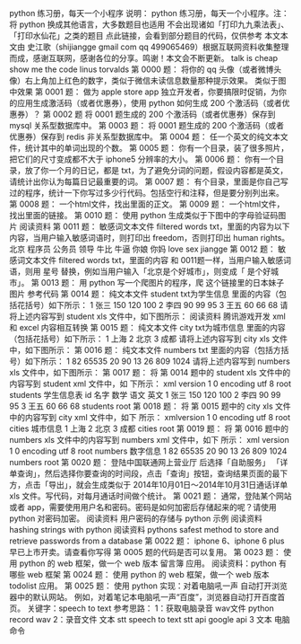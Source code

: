 python 练习册，每天一个小程序 说明： python 练习册，每天一个小程序。注：将 python 换成其他语言，大多数题目也适用 不会出现诸如「打印九九乘法表」、「打印水仙花」之类的题目 点此链接，会看到部分题目的代码，仅供参考 本文本文由 史江歌（shijiangge gmail com qq 499065469）根据互联网资料收集整理而成，感谢互联网，感谢各位的分享。鸣谢！本文会不断更新。 talk is cheap show me the code linus torvalds 第 0000 题： 将你的 qq 头像（或者微博头像）右上角加上红色的数字，类似于微信未读信息数量那种提示效果。 类似于图中效果 第 0001 题： 做为 apple store app 独立开发者，你要搞限时促销，为你的应用生成激活码（或者优惠券），使用 python 如何生成 200 个激活码（或者优惠券）？ 第 0002 题 将 0001 题生成的 200 个激活码（或者优惠券）保存到 mysql 关系型数据库中。 第 0003 题： 将 0001 题生成的 200 个激活码（或者优惠券）保存到 redis 非关系型数据库中。 第 0004 题： 任一个英文的纯文本文件，统计其中的单词出现的个数。 第 0005 题： 你有一个目录，装了很多照片，把它们的尺寸变成都不大于 iphone5 分辨率的大小。 第 0006 题： 你有一个目录，放了你一个月的日记，都是 txt，为了避免分词的问题，假设内容都是英文，请统计出你认为每篇日记最重要的词。 第 0007 题： 有个目录，里面是你自己写过的程序，统计一下你写过多少行代码。包括空行和注释，但是要分别列出来。 第 0008 题： 一个html文件，找出里面的正文。 第 0009 题： 一个html文件，找出里面的链接。 第 0010 题： 使用 python 生成类似于下图中的字母验证码图片 阅读资料 第 0011 题： 敏感词文本文件 filtered words txt，里面的内容为以下内容，当用户输入敏感词语时，则打印出 freedom，否则打印出 human rights。 北京 程序员 公务员 领导 牛比 牛逼 你娘 你妈 love sex jiangge 第 0012 题： 敏感词文本文件 filtered words txt，里面的内容 和 0011题一样，当用户输入敏感词语，则用 星号 替换，例如当用户输入「北京是个好城市」，则变成「 是个好城市」。 第 0013 题： 用 python 写一个爬图片的程序，爬 这个链接里的日本妹子图片 参考代码 第 0014 题： 纯文本文件 student txt为学生信息 里面的内容（包括花括号）如下所示： 1 张三 150 120 100 2 李四 90 99 95 3 王五 60 66 68 请将上述内容写到 student xls 文件中，如下图所示： 阅读资料 腾讯游戏开发 xml 和 excel 内容相互转换 第 0015 题： 纯文本文件 city txt为城市信息 里面的内容（包括花括号）如下所示： 1 上海 2 北京 3 成都 请将上述内容写到 city xls 文件中，如下图所示： 第 0016 题： 纯文本文件 numbers txt 里面的内容（包括方括号）如下所示： 1 82 65535 20 90 13 26 809 1024 请将上述内容写到 numbers xls 文件中，如下图所示： 第 0017 题： 将 第 0014 题中的 student xls 文件中的内容写到 student xml 文件中，如 下所示： xml version 1 0 encoding utf 8 root students 学生信息表 id 名字 数学 语文 英文 1 张三 150 120 100 2 李四 90 99 95 3 王五 60 66 68 students root 第 0018 题： 将 第 0015 题中的 city xls 文件中的内容写到 city xml 文件中，如下 所示： xmlversion 1 0 encoding utf 8 root cities 城市信息 1 上海 2 北京 3 成都 cities root 第 0019 题： 将 第 0016 题中的 numbers xls 文件中的内容写到 numbers xml 文件中，如下 所示： xml version 1 0 encoding utf 8 root numbers 数字信息 1 82 65535 20 90 13 26 809 1024 numbers root 第 0020 题： 登陆中国联通网上营业厅 后选择「自助服务」 「详单查询」，然后选择你要查询的时间段，点击「查询」按钮，查询结果页面的最下方，点击「导出」，就会生成类似于 2014年10月01日～2014年10月31日通话详单 xls 文件。写代码，对每月通话时间做个统计。 第 0021 题： 通常，登陆某个网站或者 app，需要使用用户名和密码。密码是如何加密后存储起来的呢？请使用 python 对密码加密。 阅读资料 用户密码的存储与 python 示例 阅读资料 hashing strings with python 阅读资料 pythons safest method to store and retrieve passwords from a database 第 0022 题： iphone 6、iphone 6 plus 早已上市开卖。请查看你写得 第 0005 题的代码是否可以复用。 第 0023 题： 使用 python 的 web 框架，做一个 web 版本 留言簿 应用。 阅读资料：python 有哪些 web 框架 第 0024 题： 使用 python 的 web 框架，做一个 web 版本 todolist 应用。 第 0025 题： 使用 python 实现：对着电脑吼一声 自动打开浏览器中的默认网站。 例如，对着笔记本电脑吼一声“百度”，浏览器自动打开百度首页。 关键字：speech to text 参考思路： 1：获取电脑录音 wav文件 python record wav 2：录音文件 文本 stt speech to text stt api google api 3 文本 电脑命令